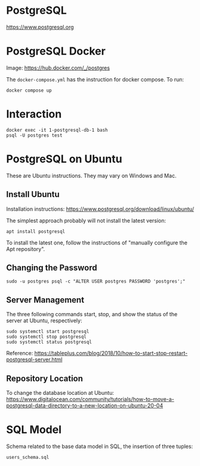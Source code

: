 # PostgreSQL
https://www.postgresql.org

# PostgreSQL Docker

Image: https://hub.docker.com/_/postgres

The `docker-compose.yml` has the instruction for docker compose. To run:
~~~
docker compose up
~~~

# Interaction

~~~
docker exec -it 1-postgresql-db-1 bash
psql -U postgres test
~~~

# PostgreSQL on Ubuntu

These are Ubuntu instructions. They may vary on Windows and Mac.

## Install Ubuntu

Installation instructions:
https://www.postgresql.org/download/linux/ubuntu/

The simplest approach probably will not install the latest version:
~~~
apt install postgresql
~~~

To install the latest one, follow the instructions of "manually configure the Apt repository".

## Changing the Password

~~~
sudo -u postgres psql -c "ALTER USER postgres PASSWORD 'postgres';"
~~~

## Server Management

The three following commands start, stop, and show the status of the server at Ubuntu, respectively:

~~~
sudo systemctl start postgresql
sudo systemctl stop postgresql
sudo systemctl status postgresql
~~~

Reference: https://tableplus.com/blog/2018/10/how-to-start-stop-restart-postgresql-server.html

## Repository Location

To change the database location at Ubuntu:
https://www.digitalocean.com/community/tutorials/how-to-move-a-postgresql-data-directory-to-a-new-location-on-ubuntu-20-04


# SQL Model

Schema related to the base data model in SQL, the insertion of three tuples: 
~~~
users_schema.sql
~~~


